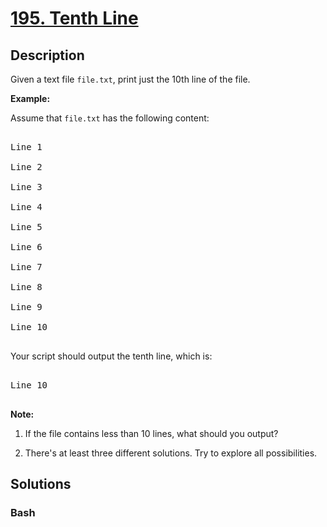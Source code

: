 # [195. Tenth Line](https://leetcode.com/problems/tenth-line)



## Description

<p>Given a text file&nbsp;<code>file.txt</code>, print&nbsp;just the 10th line of the&nbsp;file.</p>



<p><strong>Example:</strong></p>



<p>Assume that <code>file.txt</code> has the following content:</p>



<pre>

Line 1

Line 2

Line 3

Line 4

Line 5

Line 6

Line 7

Line 8

Line 9

Line 10

</pre>



<p>Your script should output the tenth line, which is:</p>



<pre>

Line 10

</pre>



<div class="spoilers"><b>Note:</b><br />

1. If the file contains less than 10 lines, what should you output?<br />

2. There&#39;s at least three different solutions. Try to explore all possibilities.</div>



## Solutions

<!-- tabs:start -->

### **Bash**

```sh

```

<!-- tabs:end -->
